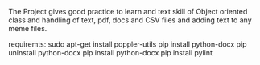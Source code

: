 The Project gives good practice to learn and text skill of
Object oriented class and handling of text, pdf, docs and CSV files and adding text to any meme files.

requiremts:
sudo apt-get install poppler-utils
pip install python-docx
pip uninstall python-docx
pip install python-docx
pip install pylint
